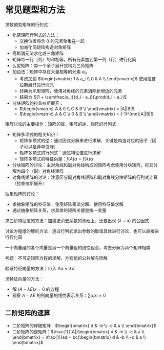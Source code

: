 # 常见题型和方法

求数值型矩阵的行列式：

- 化简矩阵行列式的方法：
  - 交换位置将含 0 的元素聚集在一起
  - 加减化简矩阵构造对角矩阵
- 高斯消元法求化成三角矩阵
- 矩阵每一行（列）的和相等，所有元素加到第一列（行）进行化简
- 么型矩阵：每一个余子展开式均为三角矩阵
- 加边法：矩阵中存在大量相等的元素 $a_0$
  - 考虑加边 $\begin{vmatrix}
  1 & a_i \\
  0 & A \\
\end{vmatrix}$ 使用拉普拉斯展开进行消元
  - 转换为爪型矩阵，使用对角线的元素消除新增边的元素
  - 结果为 $(1 + \sum\frac{a_i}{d_i - a_i})\prod(d_i - a_i)$
- 分块矩阵的拉普拉斯展开：
  - $\begin{vmatrix}
  A & 0 \\
  C & B \\
\end{vmatrix} = |A||B|$
  - $\begin{vmatrix}
    A & C \\
    0 & B \\
  \end{vmatrix} = (-1)^{mn}|A||B|$

矩阵讨论的主要操作：矩阵的幂、矩阵的逆、矩阵的行列式

- 矩阵多项式的相关知识：
  - 矩阵多项式的逆：通过因式分解来进行求解，关键是构造对应的因子（因子可以是非单位阵）
  - 矩阵多项式的行列式：通过特征值进行求解
  - 矩阵多项式的特征向量：$f(A)\alpha = f(\lambda)\alpha$
- 分块矩阵的讨论：主对角线和副对角线构成的矩阵考虑使用分块矩阵，将其分解为四个（副）对角线矩阵
- 对角线矩阵的讨论：注意区分副对角线矩阵和副对角线分块矩阵的行列式计算（拉普拉斯展开）

抽象矩阵的讨论：

- 求抽象矩阵的特征值：使用矩阵乘法分解、使用特征值求解
- 通过抽象矩阵关系，求具体的矩阵关键是统一变量

求三阶特征值的方法：加减法消去系数的基础上，还要出现 $(\lambda - a)$ 的公因式

讨论方程组的解的方法：通过行列式求出参数的取值具体进行讨论，也可以直接进行行化简

一个向量组的各个向量是另一个向量组的线性组合，考虑分解为两个矩阵相乘

考题：不可逆矩阵方程的求解、方程组的公共解与同解

验证特征向量的方法：带入 $A\alpha = \lambda\alpha$

求特征向量的方法：

- 解 $(A - \lambda E)x = 0$ 的方程
- 观察 $A - \lambda E$ 的列向量的线性表示关系：$\sum \alpha_i x_i = 0$

## 二阶矩阵的速算

- 二阶矩阵的伴随矩阵：$\begin{bmatrix}
  d & -b \\
  -c & a \\
\end{bmatrix}$
- 二阶矩阵的逆矩阵：$\frac{1}{|A|}\begin{bmatrix}
  d & -b \\
  -c & a \\
\end{bmatrix} = \frac{1}{ad + bc}\begin{bmatrix}
  d & -b \\
  -c & a \\
\end{bmatrix}$

